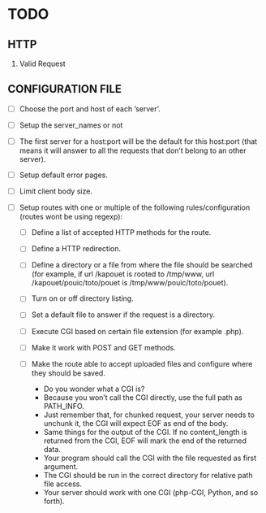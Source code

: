 # TODO

## HTTP

1. Valid Request


## CONFIGURATION FILE

- [ ] Choose the port and host of each ’server’.

- [ ] Setup the server_names or not
- [ ] The first server for a host:port will be the default for this host:port (that means it will answer to all the requests that don’t belong to an other server).
- [ ] Setup default error pages.
- [ ] Limit client body size.
- [ ] Setup routes with one or multiple of the following rules/configuration (routes wont be using regexp):
    - [ ] Define a list of accepted HTTP methods for the route.
    - [ ] Define a HTTP redirection.
    - [ ] Define a directory or a file from where the file should be searched (for example, if url /kapouet is rooted to /tmp/www, url /kapouet/pouic/toto/pouet is /tmp/www/pouic/toto/pouet).
    - [ ] Turn on or off directory listing.
    - [ ] Set a default file to answer if the request is a directory.
    - [ ] Execute CGI based on certain file extension (for example .php).
    - [ ] Make it work with POST and GET methods.
    - [ ] Make the route able to accept uploaded files and configure where they should be saved.

        - Do you wonder what a CGI is?
        - Because you won’t call the CGI directly, use the full path as PATH_INFO.
        - Just remember that, for chunked request, your server needs to unchunk
        it, the CGI will expect EOF as end of the body.
        - Same things for the output of the CGI. If no content_length is returned
        from the CGI, EOF will mark the end of the returned data.
        - Your program should call the CGI with the file requested as first argument.
        - The CGI should be run in the correct directory for relative path file access.
        - Your server should work with one CGI (php-CGI, Python, and so forth).